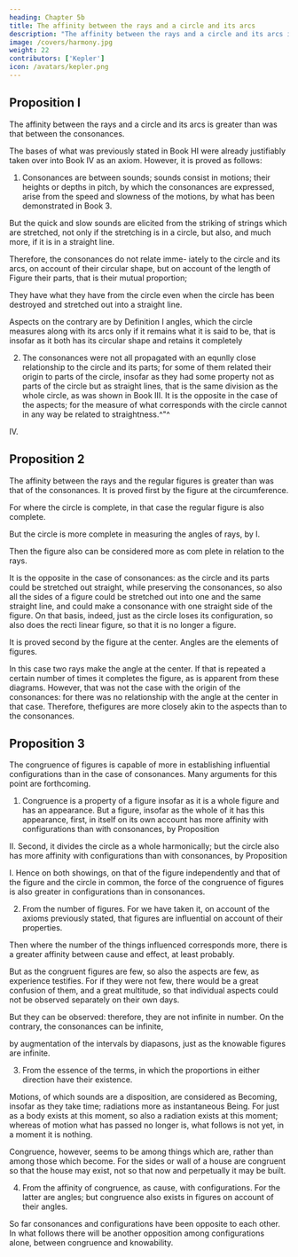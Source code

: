 ```yaml
---
heading: Chapter 5b
title: The affinity between the rays and a circle and its arcs
description: "The affinity between the rays and a circle and its arcs is greater than was that between the consonances"
image: /covers/harmony.jpg
weight: 22
contributors: ['Kepler']
icon: /avatars/kepler.png
---
```



## Proposition I

The affinity between the rays and a circle and its arcs is greater than was that between the consonances.

The bases of what was previously stated in Book HI were already justifiably taken over into Book IV as an axiom. However, it is proved as follows:

1. Consonances are between sounds; sounds consist in motions;
their heights or depths in pitch, by which the consonances are expressed, arise from the speed and
slowness of the motions, by what has been demonstrated in Book 3. 

But the quick and slow sounds are elicited from the striking of strings which are stretched, not
only if the stretching is in a circle, but also, and much more, if it is
in a straight line. 

Therefore, the consonances do not relate imme- iately to the circle and its arcs, on account of their circular shape,
but on account of the length of Figure their parts, that is their mutual
proportion; 

They have what they have from the circle even when the circle has been destroyed
and stretched out into a straight line. 

Aspects on the contrary are by Definition I angles, which the circle measures along with its arcs only if it remains what it is said to be, that is insofar as it both has its circular shape and retains it completely

2. The consonances were not all propagated with an equnlly close relationship to the circle and its parts; for some of them related their origin to parts of the circle, insofar as they had some property not as parts of the circle but
as straight lines, that is the same division as the whole circle, as was shown
in Book III. It is the opposite in the case of the aspects; for the measure of what
corresponds with the circle cannot in any way be related to straightness.^"^

IV.

## Proposition 2

The affinity between the rays and the regular figures is greater than was that of the consonances.
It is proved first by the figure at the circumference. 

For where the circle is complete, in that case the regular figure is also complete. 

But the circle is more complete in measuring the
angles of rays, by I. 

Then the figure also can be considered more as com­
plete in relation to the rays. 

It is the opposite in the case of consonances: as the circle and its parts could be
stretched out straight, while preserving the consonances, so also all the
sides of a figure could be stretched out into one and the same straight line, and could make a consonance with
one straight side of the figure. On that basis, indeed, just as the circle loses
its configuration, so also does the recti­
linear figure, so that it is no longer
a figure.

It is proved second by the figure at the center. Angles are the elements
of figures. 

In this case two rays make the angle at the center. If that is repeated a certain number of times
it completes the figure, as is apparent from these diagrams. However, that
was not the case with the origin of the consonances: for there was no relationship with the angle at the center
in that case. Therefore, thefigures are more closely akin to the aspects than to the consonances.

## Proposition 3

The congruence of figures is capable of more in establishing influential configurations than in the case of consonances.
Many arguments for this point are forthcoming. 

1. Congruence is a property of a figure insofar as it is a whole figure and has an appearance. But a figure, insofar as the whole of it has this appearance, first, in itself on its own account has more affinity with configurations than with consonances, by Proposition 

II. Second, it divides the circle as a whole harmonically; but the circle also has more affinity with configurations than with consonances, by Proposition 

I. Hence on both showings, on that of the figure independently and that of the figure and the circle in common, the force of the congruence of figures is also greater in configurations than in consonances.

2. From the number of figures. For we have taken it, on account of the axioms previously stated, that figures are influential on account of their properties. 

Then where the number of the things influenced corresponds more, there is a greater affinity between cause
and effect, at least probably. 

But as the congruent figures are few, so also the aspects are few, as experience testifies. For if they were not few, there
would be a great confusion of them, and a great multitude, so that individual aspects could not be observed
separately on their own days. 

But they can be observed: therefore, they are not infinite in number. On the contrary, the consonances can be infinite, 

by augmentation of the intervals by diapasons, just as the knowable figures are infinite.

3. From the essence of the terms, in which the proportions in either direction have their existence. 

Motions, of which sounds are a disposition, are considered as Becoming, insofar as they take time; radiations more as instantaneous Being. For just as a body exists at this moment, so also a radiation exists at this moment; whereas of motion what has passed no longer is, what follows is not yet, in a moment it is nothing. 

Congruence, however, seems to be among things which are, rather than among those which become. For the sides or wall of a house are congruent so that the house may exist, not so that now and perpetually
it may be built.

4. From the affinity of congruence, as cause, with configurations. For the latter are angles; but congruence also exists in figures on account of their angles.

So far consonances and configurations have been opposite to each other. In what follows there will be another opposition among configurations alone, between congruence and knowability.
